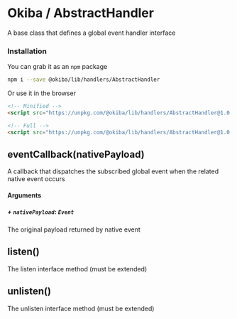 

# Okiba / AbstractHandler
A base class that defines a global event handler interface




### Installation

You can grab it as an `npm` package
```bash
npm i --save @okiba/lib/handlers/AbstractHandler
```

Or use it in the browser
```html
<!-- Minified -->
<script src="https://unpkg.com/@okiba/lib/handlers/AbstractHandler@1.0.5/dist/index.min.js"></script>

<!-- Full -->
<script src="https://unpkg.com/@okiba/lib/handlers/AbstractHandler@1.0.5/dist/index.js"></script>
```







## eventCallback(nativePayload)


A callback that dispatches the subscribed global event when the related native event occurs







#### Arguments


##### + `nativePayload`: `Event`

The original payload returned by native event





## listen()


The listen interface method (must be extended)







## unlisten()


The unlisten interface method (must be extended)






